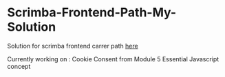 # Scrimba-Frontend-Path-My-Solution

Solution for scrimba frontend carrer path [here](https://scrimba.com/learn/frontend)

Currently working on : Cookie Consent from Module 5 Essential Javascript concept  

